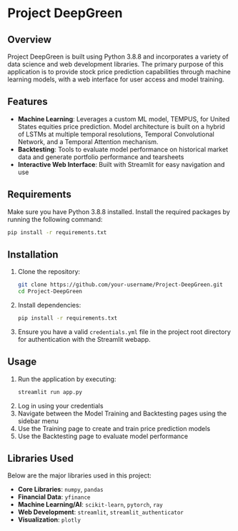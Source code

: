 # Project DeepGreen

## Overview

Project DeepGreen is built using Python 3.8.8 and incorporates a variety of data science and web development libraries. The primary purpose of this application is to provide stock price prediction capabilities through machine learning models, with a web interface for user access and model training.

## Features

- **Machine Learning**: Leverages a custom ML model, TEMPUS, for United States equities price prediction. Model architecture is built on a hybrid of LSTMs at multiple temporal resolutions, Temporal Convolutional Network, and a Temporal Attention mechanism.
- **Backtesting**: Tools to evaluate model performance on historical market data and generate portfolio performance and tearsheets
- **Interactive Web Interface**: Built with Streamlit for easy navigation and use

## Requirements

Make sure you have Python 3.8.8 installed. Install the required packages by running the following command:

```bash
pip install -r requirements.txt
```

## Installation

1. Clone the repository:
   ```bash
   git clone https://github.com/your-username/Project-DeepGreen.git
   cd Project-DeepGreen
   ```
2. Install dependencies:
   ```bash
   pip install -r requirements.txt
   ```
3. Ensure you have a valid `credentials.yml` file in the project root directory for authentication with the Streamlit webapp.

## Usage

1. Run the application by executing:
   ```bash
   streamlit run app.py
   ```
2. Log in using your credentials
3. Navigate between the Model Training and Backtesting pages using the sidebar menu
4. Use the Training page to create and train price prediction models
5. Use the Backtesting page to evaluate model performance

## Libraries Used

Below are the major libraries used in this project:

- **Core Libraries**: `numpy`, `pandas`
- **Financial Data**: `yfinance`
- **Machine Learning/AI**: `scikit-learn`, `pytorch`, `ray`
- **Web Development**: `streamlit`, `streamlit_authenticator`
- **Visualization**: `plotly`